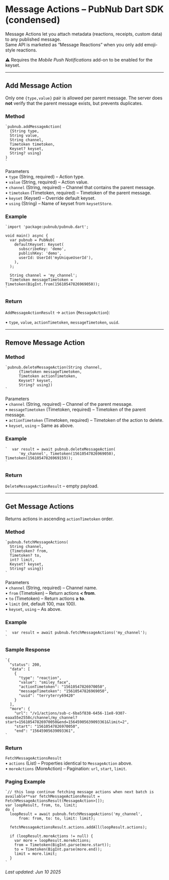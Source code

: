 # Message Actions – PubNub Dart SDK (condensed)

Message Actions let you attach metadata (reactions, receipts, custom data) to any published message.  
Same API is marketed as “Message Reactions” when you only add emoji-style reactions.

⚠ Requires the *Mobile Push Notifications* add-on to be enabled for the keyset.

---

## Add Message Action

Only one `{type,value}` pair is allowed per parent message. The server does **not** verify that the parent message exists, but prevents duplicates.

### Method

```
`pubnub.addMessageAction(  
  {String type,  
  String value,  
  String channel,  
  Timetoken timetoken,  
  Keyset? keyset,  
  String? using}  
)   
`
```

Parameters  
• `type` (String, required) – Action type.  
• `value` (String, required) – Action value.  
• `channel` (String, required) – Channel that contains the parent message.  
• `timetoken` (Timetoken, required) – Timetoken of the parent message.  
• `keyset` (Keyset) – Override default keyset.  
• `using` (String) – Name of keyset from `keysetStore`.

### Example

```
`import 'package:pubnub/pubnub.dart';  
  
void main() async {  
  var pubnub = PubNub(  
    defaultKeyset: Keyset(  
      subscribeKey: 'demo',  
      publishKey: 'demo',  
      userId: UserId('myUniqueUserId'),  
    ),  
  );  
  
  String channel = 'my_channel';  
  Timetoken messageTimetoken = Timetoken(BigInt.from(15610547826969050));  
`
```

### Return

`AddMessageActionResult` → `action` (`MessageAction`):

• `type`, `value`, `actionTimetoken`, `messageTimetoken`, `uuid`.

---

## Remove Message Action

### Method

```
`pubnub.deleteMessageAction(String channel,  
      {Timetoken messageTimetoken,  
      Timetoken actionTimetoken,  
      Keyset? keyset,  
      String? using})  
`
```

Parameters  
• `channel` (String, required) – Channel of the parent message.  
• `messageTimetoken` (Timetoken, required) – Timetoken of the parent message.  
• `actionTimetoken` (Timetoken, required) – Timetoken of the action to delete.  
• `keyset`, `using` – Same as above.

### Example

```
`  var result = await pubnub.deleteMessageAction(  
      'my_channel', Timetoken(15610547826969050), Timetoken(15610547826969159));  
`
```

### Return

`DeleteMessageActionResult` – empty payload.

---

## Get Message Actions

Returns actions in ascending `actionTimetoken` order.

### Method

```
`pubnub.fetchMessageActions(  
  String channel,  
  {Timetoken? from,  
  Timetoken? to,  
  int? limit,  
  Keyset? keyset,  
  String? using})  
`
```

Parameters  
• `channel` (String, required) – Channel name.  
• `from` (Timetoken) – Return actions **< from**.  
• `to` (Timetoken) – Return actions **≥ to**.  
• `limit` (int, default 100, max 100).  
• `keyset`, `using` – As above.

### Example

```
`  var result = await pubnub.fetchMessageActions('my_channel');  
`
```

### Sample Response

```
`{  
  "status": 200,  
  "data": [  
    {  
      "type": "reaction",  
      "value": "smiley_face",  
      "actionTimetoken": "15610547826970050",  
      "messageTimetoken": "15610547826969050",  
      "uuid": "terryterry69420"  
    }  
  ],  
  "more": {  
    "url": "/v1/actions/sub-c-6ba5f838-6456-11e8-9307-eaaa55e2558c/channel/my_channel?start=15610547826970050&end=15645905639093361&limit=2",  
    "start": "15610547826970050",  
    "end": "15645905639093361",  
`
```

### Return

`FetchMessageActionsResult`  
• `actions` (List<MessageAction>) – Properties identical to `MessageAction` above.  
• `moreActions` (MoreAction) – Pagination: `url`, `start`, `limit`.

### Paging Example

```
`// this loop continue fetching message actions when next batch is available**var fetchMessageActionsResult = FetchMessageActionsResult(MessageAction>[]);  
var loopResult, from, to, limit;  
do {  
  loopResult = await pubnub.fetchMessageActions('my_channel',  
      from: from, to: to, limit: limit);  
  
  fetchMessageActionsResult.actions.addAll(loopResult.actions);  
  
  if (loopResult.moreActions != null) {  
    var more = loopResult.moreActions;  
    from = Timetoken(BigInt.parse(more.start));  
    to = Timetoken(BigInt.parse(more.end));  
    limit = more.limit;  
  }  
`
```

_Last updated: Jun 10 2025_
